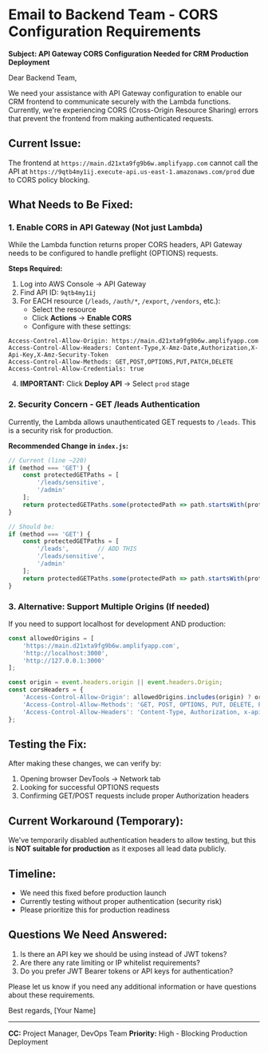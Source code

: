 # Email to Backend Team - CORS Configuration Requirements

**Subject: API Gateway CORS Configuration Needed for CRM Production Deployment**

Dear Backend Team,

We need your assistance with API Gateway configuration to enable our CRM frontend to communicate securely with the Lambda functions. Currently, we're experiencing CORS (Cross-Origin Resource Sharing) errors that prevent the frontend from making authenticated requests.

## Current Issue:
The frontend at `https://main.d21xta9fg9b6w.amplifyapp.com` cannot call the API at `https://9qtb4my1ij.execute-api.us-east-1.amazonaws.com/prod` due to CORS policy blocking.

## What Needs to Be Fixed:

### 1. **Enable CORS in API Gateway** (Not just Lambda)
While the Lambda function returns proper CORS headers, API Gateway needs to be configured to handle preflight (OPTIONS) requests.

**Steps Required:**
1. Log into AWS Console → API Gateway
2. Find API ID: `9qtb4my1ij`
3. For EACH resource (`/leads`, `/auth/*`, `/export`, `/vendors`, etc.):
   - Select the resource
   - Click **Actions** → **Enable CORS**
   - Configure with these settings:

```
Access-Control-Allow-Origin: https://main.d21xta9fg9b6w.amplifyapp.com
Access-Control-Allow-Headers: Content-Type,X-Amz-Date,Authorization,X-Api-Key,X-Amz-Security-Token
Access-Control-Allow-Methods: GET,POST,OPTIONS,PUT,PATCH,DELETE
Access-Control-Allow-Credentials: true
```

4. **IMPORTANT:** Click **Deploy API** → Select `prod` stage

### 2. **Security Concern - GET /leads Authentication**
Currently, the Lambda allows unauthenticated GET requests to `/leads`. This is a security risk for production.

**Recommended Change in `index.js`:**
```javascript
// Current (line ~220)
if (method === 'GET') {
    const protectedGETPaths = [
        '/leads/sensitive',
        '/admin'
    ];
    return protectedGETPaths.some(protectedPath => path.startsWith(protectedPath));
}

// Should be:
if (method === 'GET') {
    const protectedGETPaths = [
        '/leads',        // ADD THIS
        '/leads/sensitive',
        '/admin'
    ];
    return protectedGETPaths.some(protectedPath => path.startsWith(protectedPath));
}
```

### 3. **Alternative: Support Multiple Origins** (If needed)
If you need to support localhost for development AND production:

```javascript
const allowedOrigins = [
    'https://main.d21xta9fg9b6w.amplifyapp.com',
    'http://localhost:3000',
    'http://127.0.0.1:3000'
];

const origin = event.headers.origin || event.headers.Origin;
const corsHeaders = {
    'Access-Control-Allow-Origin': allowedOrigins.includes(origin) ? origin : allowedOrigins[0],
    'Access-Control-Allow-Methods': 'GET, POST, OPTIONS, PUT, DELETE, PATCH',
    'Access-Control-Allow-Headers': 'Content-Type, Authorization, x-api-key'
};
```

## Testing the Fix:
After making these changes, we can verify by:
1. Opening browser DevTools → Network tab
2. Looking for successful OPTIONS requests
3. Confirming GET/POST requests include proper Authorization headers

## Current Workaround (Temporary):
We've temporarily disabled authentication headers to allow testing, but this is **NOT suitable for production** as it exposes all lead data publicly.

## Timeline:
- We need this fixed before production launch
- Currently testing without proper authentication (security risk)
- Please prioritize this for production readiness

## Questions We Need Answered:
1. Is there an API key we should be using instead of JWT tokens?
2. Are there any rate limiting or IP whitelist requirements?
3. Do you prefer JWT Bearer tokens or API keys for authentication?

Please let us know if you need any additional information or have questions about these requirements.

Best regards,
[Your Name]

---

**CC:** Project Manager, DevOps Team
**Priority:** High - Blocking Production Deployment 